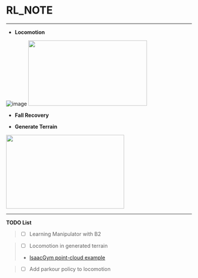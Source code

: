 # RL_NOTE

---
+ **Locomotion**
  
![image](https://github.com/rlawlsdn1130/RL_NOTE/assets/88181153/911bb458-f8b0-4d2b-bf0e-7d21b74e45b2)
<img src="https://github.com/rlawlsdn1130/RL_NOTE/assets/88181153/642881e8-058c-4d8d-8fe1-84afb4678a9c" width="322px" height="177px">

+ **Fall Recovery**

+ **Generate Terrain**

<img src="https://github.com/rlawlsdn1130/RL_NOTE/assets/88181153/9edb3527-d3b1-4659-a122-6e0a7a7ce3b8" width="320" height="200"/>

---
**TODO List**

>* [ ] Learning Manipulator with B2

>* [ ] Locomotion in generated terrain
>
>  * [IsaacGym point-cloud example](https://gist.github.com/gavrielstate/8c855eb3b4b1f23e2990bc02c534792e)

>* [ ] Add parkour policy to locomotion

